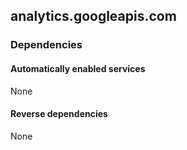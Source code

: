 ## analytics.googleapis.com

### Dependencies

#### Automatically enabled services

None

#### Reverse dependencies

None
